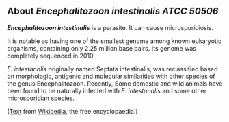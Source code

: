 About *Encephalitozoon intestinalis ATCC 50506* 
-----------------------------------------------



***Encephalitozoon intestinalis*** is a parasite. It can cause
microsporidiosis.

It is notable as having one of the smallest genome among known
eukaryotic organisms, containing only 2.25 million base pairs. Its
genome was completely sequenced in 2010.

*E. intestanalis* originally named Septata intestinalis, was
reclassified based on morphologic, antigenic and molecular similarities
with other species of the genus Encephalitozoon. Recently, Some domestic
and wild animals have been found to be naturally infected with *E.
intestanalis* and some other microsporidian species.

([Text](http://en.wikipedia.org/wiki/Encephalitozoon_intestinalis) from
[Wikipedia](http://en.wikipedia.org/), the free encyclopaedia.)
